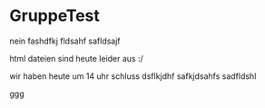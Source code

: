 # GruppeTest
nein 
fashdfkj
fldsahf
safldsajf

html dateien sind heute leider aus :/

wir haben heute um 14 uhr schluss
dsflkjdhf
safkjdsahfs
sadfldshl

ggg